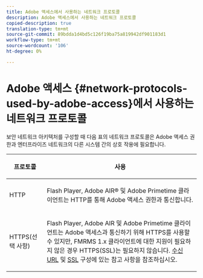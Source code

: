 ```yaml
---
title: Adobe 액세스에서 사용하는 네트워크 프로토콜
description: Adobe 액세스에서 사용하는 네트워크 프로토콜
copied-description: true
translation-type: tm+mt
source-git-commit: 89bdda1d4bd5c126f19ba75a819942df901183d1
workflow-type: tm+mt
source-wordcount: '106'
ht-degree: 0%

---
```



# Adobe 액세스 {#network-protocols-used-by-adobe-access}에서 사용하는 네트워크 프로토콜

보안 네트워크 아키텍처를 구성할 때 다음 표의 네트워크 프로토콜은 Adobe 액세스 권한과 엔터프라이즈 네트워크의 다른 시스템 간의 상호 작용에 필요합니다.

<table frame="all" colsep="1" rowsep="1" class="+ topic/table adobe-d/table " id="table-itc-33z-n4"> 
 <thead class="- topic/thead "> 
  <tr rowsep="1" class="- topic/row "> 
   <th colname="1" class="- topic/entry entry"> <p class="- topic/p ">프로토콜 </p> </th> 
   <th colname="2" class="- topic/entry entry"> <p class="- topic/p ">사용 </p> </th> 
  </tr> 
 </thead>
 <tbody class="- topic/tbody "> 
  <tr rowsep="1" class="- topic/row "> 
   <td colname="1" class="- topic/entry "> <p class="- topic/p ">HTTP </p> </td> 
   <td colname="2" class="- topic/entry "> <p class="- topic/p ">Flash Player, Adobe AIR® 및 Adobe Primetime 클라이언트는 HTTP를 통해 Adobe 액세스 권한과 통신합니다. </p> </td> 
  </tr> 
  <tr rowsep="0" class="- topic/row "> 
   <td colname="1" class="- topic/entry "> <p class="- topic/p ">HTTPS(선택 사항) </p> </td> 
   <td colname="2" class="- topic/entry "> <p class="- topic/p ">Flash Player, Adobe AIR 및 Adobe Primetime 클라이언트는 Adobe 액세스과 통신하기 위해 HTTPS를 사용할 수 있지만, FMRMS 1.x 클라이언트에 대한 지원이 필요하지 않은 경우 HTTPS(SSL)는 필요하지 않습니다. <a href="network-topology-firewall-rules.md" format="dita" scope="local"> 수신 URL</a> 및 <a href="network-topology-nw-protocols.md"> SSL</a> 구성에 있는 참고 사항을 참조하십시오. </p> </td> 
  </tr> 
 </tbody> 
</table>